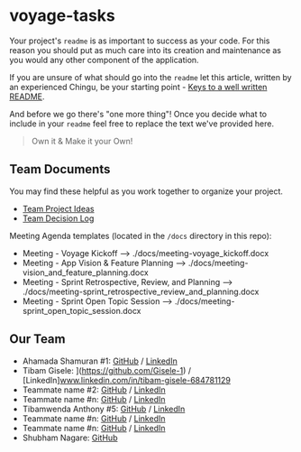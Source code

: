 # voyage-tasks

Your project's `readme` is as important to success as your code. For 
this reason you should put as much care into its creation and maintenance
as you would any other component of the application.

If you are unsure of what should go into the `readme` let this article,
written by an experienced Chingu, be your starting point - 
[Keys to a well written README](https://tinyurl.com/yk3wubft).

And before we go there's "one more thing"! Once you decide what to include
in your `readme` feel free to replace the text we've provided here.

> Own it & Make it your Own!

## Team Documents

You may find these helpful as you work together to organize your project.

- [Team Project Ideas](./docs/team_project_ideas.md)
- [Team Decision Log](./docs/team_decision_log.md)

Meeting Agenda templates (located in the `/docs` directory in this repo):

- Meeting - Voyage Kickoff --> ./docs/meeting-voyage_kickoff.docx
- Meeting - App Vision & Feature Planning --> ./docs/meeting-vision_and_feature_planning.docx
- Meeting - Sprint Retrospective, Review, and Planning --> ./docs/meeting-sprint_retrospective_review_and_planning.docx
- Meeting - Sprint Open Topic Session --> ./docs/meeting-sprint_open_topic_session.docx

## Our Team



- Ahamada Shamuran #1: [GitHub](https://github.com/Ahmad-nba) / [LinkedIn](www.linkedin.com/in/ahamada-mubiru-shamuran)
- Tibam Gisele: ](https://github.com/Gisele-1) / [LinkedIn]www.linkedin.com/in/tibam-gisele-684781129
- Teammate name #2: [GitHub](https://github.com/ghaccountname) / [LinkedIn](https://linkedin.com/in/liaccountname)
- Teammate name #n: [GitHub](https://github.com/ghaccountname) / [LinkedIn](https://linkedin.com/in/liaccountname)
- Tibamwenda Anthony #5: [GitHub](https://github.com/AskTiba) / [LinkedIn](https://www.linkedin.com/in/tibamwenda-anthony-64144820b/)
- Teammate name #n: [GitHub](https://github.com/ghaccountname) / [LinkedIn](https://linkedin.com/in/liaccountname)
-  Teammate name #n: [GitHub](https://github.com/ghaccountname) / [LinkedIn](https://linkedin.com/in/liaccountname)
- Shubham Nagare: [GitHub](https://github.com/Shubhambn)